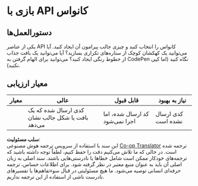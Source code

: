 <!--
CO_OP_TRANSLATOR_METADATA:
{
  "original_hash": "ca1cf78a4c60df77ab32a154ec024d7f",
  "translation_date": "2025-08-24T12:35:40+00:00",
  "source_file": "6-space-game/2-drawing-to-canvas/assignment.md",
  "language_code": "fa"
}
-->
# بازی با API کانواس

## دستورالعمل‌ها

یکی از عناصر API کانواس را انتخاب کنید و چیزی جالب پیرامون آن ایجاد کنید. آیا می‌توانید یک کهکشان کوچک از ستاره‌های تکراری بسازید؟ آیا می‌توانید یک بافت جذاب از خطوط رنگی ایجاد کنید؟ می‌توانید برای الهام گرفتن به CodePen نگاه کنید (اما کپی نکنید).

## معیار ارزیابی

| معیار      | عالی                                                      | قابل قبول                        | نیاز به بهبود          |
| ----------- | --------------------------------------------------------- | --------------------------------- | ---------------------- |
|             | کدی ارسال شده که یک بافت یا شکل جالب نشان می‌دهد          | کد ارسال شده، اما اجرا نمی‌شود   | کدی ارسال نشده است     |

**سلب مسئولیت**:  
این سند با استفاده از سرویس ترجمه هوش مصنوعی [Co-op Translator](https://github.com/Azure/co-op-translator) ترجمه شده است. در حالی که ما تلاش می‌کنیم دقت را حفظ کنیم، لطفاً توجه داشته باشید که ترجمه‌های خودکار ممکن است شامل خطاها یا نادرستی‌هایی باشند. سند اصلی به زبان اصلی آن باید به عنوان منبع معتبر در نظر گرفته شود. برای اطلاعات حساس، ترجمه حرفه‌ای انسانی توصیه می‌شود. ما هیچ مسئولیتی در قبال سوءتفاهم‌ها یا تفسیرهای نادرست ناشی از استفاده از این ترجمه نداریم.